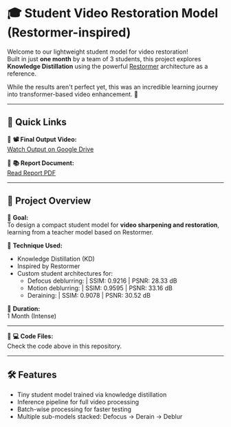 # 🎓 Student Video Restoration Model (Restormer-inspired)

Welcome to our lightweight student model for video restoration!  
Built in just **one month** by a team of 3 students, this project explores **Knowledge Distillation** using the powerful [Restormer](https://arxiv.org/abs/2111.09881) architecture as a reference.

While the results aren't perfect yet, this was an incredible learning journey into transformer-based video enhancement. 🚀

---
## 📎 Quick Links

🔗 **📽️ Final Output Video:**  
[Watch Output on Google Drive](https://drive.google.com/file/d/1zisauunRZvulfONcYg9C9EJtpjXfMZ3s/view?usp=sharing)

📄 **📚 Report Document:**  
[Read Report PDF](https://drive.google.com/file/d/1EOEkHlK25ipUehwKS4FFm9zRc5Y7-bjs/view?usp=sharing)

---

## 📁 Project Overview

🎯 **Goal:**  
To design a compact student model for **video sharpening and restoration**, learning from a teacher model based on Restormer.

🧠 **Technique Used:**  
- Knowledge Distillation (KD)
- Inspired by Restormer
- Custom student architectures for:
  - Defocus deblurring: | SSIM: 0.9216 | PSNR: 28.33 dB
  - Motion deblurring: | SSIM: 0.9595 | PSNR: 33.16 dB
  - Deraining: | SSIM: 0.9078 | PSNR: 30.52 dB

📆 **Duration:**  
1 Month (Intense)

---

📂 **💻 Code Files:**  
Check the code above in this repository.

---

## 🛠️ Features

- Tiny student model trained via knowledge distillation
- Inference pipeline for full video processing
- Batch-wise processing for faster testing
- Multiple sub-models stacked: Defocus → Derain → Deblur
